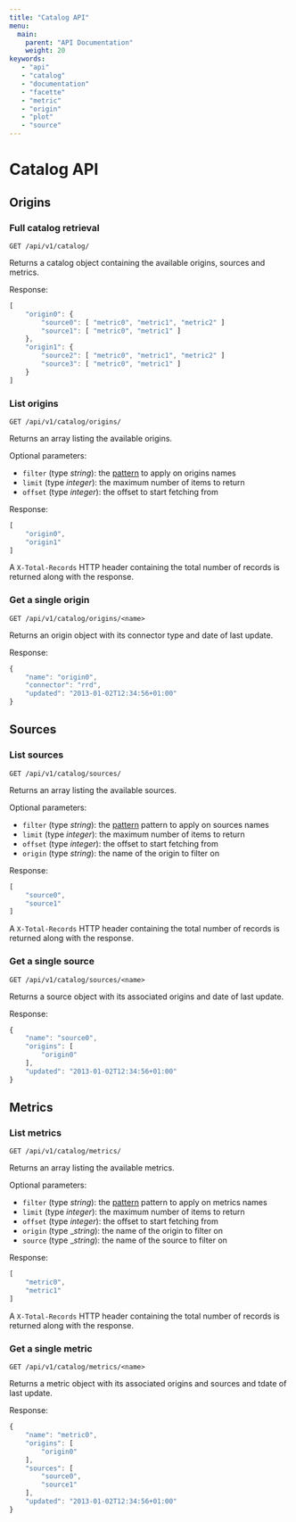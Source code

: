 ```yaml
---
title: "Catalog API"
menu:
  main:
    parent: "API Documentation"
    weight: 20
keywords:
   - "api"
   - "catalog"
   - "documentation"
   - "facette"
   - "metric"
   - "origin"
   - "plot"
   - "source"
---
```


# Catalog API

## Origins

### Full catalog retrieval

```
GET /api/v1/catalog/
```

Returns a catalog object containing the available origins, sources and metrics.

Response:

```javascript
[
    "origin0": {
        "source0": [ "metric0", "metric1", "metric2" ]
        "source1": [ "metric0", "metric1" ]
    },
    "origin1": {
        "source2": [ "metric0", "metric1", "metric2" ]
        "source3": [ "metric0", "metric1" ]
    }
]

```

### List origins

```
GET /api/v1/catalog/origins/
```

Returns an array listing the available origins.

Optional parameters:

 * `filter` (type _string_): the [pattern](/api/#filter-patterns) to apply on origins names
 * `limit` (type _integer_): the maximum number of items to return
 * `offset` (type _integer_): the offset to start fetching from

Response:

```javascript
[
    "origin0",
    "origin1"
]
```

A `X-Total-Records` HTTP header containing the total number of records is returned along with the response.

### Get a single origin

```
GET /api/v1/catalog/origins/<name>
```

Returns an origin object with its connector type and date of last update.

Response:

```javascript
{
    "name": "origin0",
    "connector": "rrd",
    "updated": "2013-01-02T12:34:56+01:00"
}
```

## Sources

### List sources

```
GET /api/v1/catalog/sources/
```

Returns an array listing the available sources.

Optional parameters:

 * `filter` (type _string_): the [pattern](/api/#filter-patterns) pattern to apply on sources names
 * `limit` (type _integer_): the maximum number of items to return
 * `offset` (type _integer_): the offset to start fetching from
 * `origin` (type _string_): the name of the origin to filter on

Response:

```javascript
[
    "source0",
    "source1"
]
```

A `X-Total-Records` HTTP header containing the total number of records is returned along with the response.

### Get a single source

```
GET /api/v1/catalog/sources/<name>
```

Returns a source object with its associated origins and date of last update.

Response:

```javascript
{
    "name": "source0",
    "origins": [
        "origin0"
    ],
    "updated": "2013-01-02T12:34:56+01:00"
}
```

## Metrics

### List metrics

```
GET /api/v1/catalog/metrics/
```

Returns an array listing the available metrics.

Optional parameters:

 * `filter` (type _string_): the [pattern](/api/#filter-patterns) pattern to apply on metrics names
 * `limit` (type _integer_): the maximum number of items to return
 * `offset` (type _integer_): the offset to start fetching from
 * `origin` (type __string_): the name of the origin to filter on
 * `source` (type __string_): the name of the source to filter on

Response:

```javascript
[
    "metric0",
    "metric1"
]
```

A `X-Total-Records` HTTP header containing the total number of records is returned along with the response.

### Get a single metric

```
GET /api/v1/catalog/metrics/<name>
```

Returns a metric object with its associated origins and sources and tdate of last update.

Response:

```javascript
{
    "name": "metric0",
    "origins": [
        "origin0"
    ],
    "sources": [
        "source0",
        "source1"
    ],
    "updated": "2013-01-02T12:34:56+01:00"
}
```
